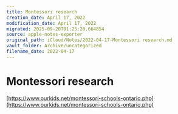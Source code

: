 ```yaml
---
title: Montessori research
creation_date: April 17, 2022
modification_date: April 17, 2022
migrated: 2025-09-20T01:25:20.664854
source: apple-notes-exporter
original_path: iCloud/Notes/2022-04-17-Montessori research.md
vault_folder: Archive/uncategorized
filename_date: 2022-04-17
---
```



# Montessori research 
[https://www.ourkids.net/montessori-schools-ontario.php](https://www.ourkids.net/montessori-schools-ontario.php)

